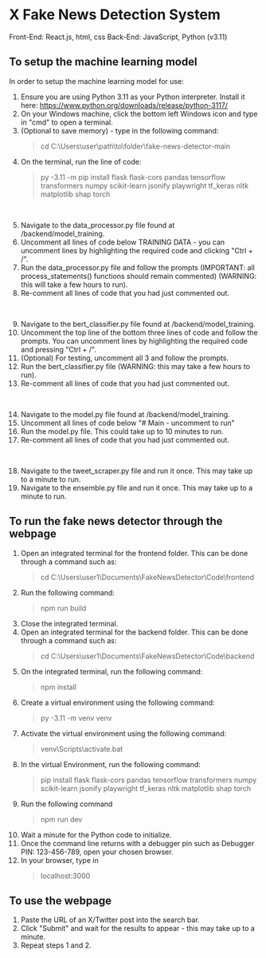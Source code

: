 # X Fake News Detection System

Front-End: React.js, html, css
Back-End: JavaScript, Python (v3.11)

## To setup the machine learning model
In order to setup the machine learning model for use:
1. Ensure you are using Python 3.11 as your Python interpreter. Install it here: https://www.python.org/downloads/release/python-3117/
2. On your Windows machine, click the bottom left Windows icon and type in "cmd" to open a terminal.
3. (Optional to save memory) - type in the following command:
    > cd C:\Users\user\path\to\folder\fake-news-detector-main
4. On the terminal, run the line of code:
    > py -3.11 -m pip install flask flask-cors pandas tensorflow transformers numpy scikit-learn jsonify playwright tf_keras nltk matplotlib shap torch
<br />

5. Navigate to the data_processor.py file found at /backend/model_training.
6. Uncomment all lines of code below TRAINING DATA - you can uncomment lines by highlighting the required code and clicking "Ctrl + /".
7. Run the data_processor.py file and follow the prompts (IMPORTANT: all process_statements() functions should remain commented) (WARNING: this will take a few hours to run).
8. Re-comment all lines of code that you had just commented out.
<br />

9. Navigate to the bert_classifier.py file found at /backend/model_training.
10. Uncomment the top line of the bottom three lines of code and follow the prompts. You can uncomment lines by highlighting the required code and pressing "Ctrl + /".
11. (Optional) For testing, uncomment all 3 and follow the prompts.
12. Run the bert_classifier.py file (WARNING: this may take a few hours to run).
13. Re-comment all lines of code that you had just commented out.
<br />

14. Navigate to the model.py file found at /backend/model_training.
15. Uncomment all lines of code below "# Main - uncomment to run"
16. Run the model.py file. This could take up to 10 minutes to run.
17. Re-comment all lines of code that you had just commented out.
<br />

18. Navigate to the tweet_scraper.py file and run it once. This may take up to a minute to run.
19. Navigate to the ensemble.py file and run it once. This may take up to a minute to run.

## To run the fake news detector through the webpage
1. Open an integrated terminal for the frontend folder. This can be done through a command such as:
    > cd C:\Users\user1\Documents\FakeNewsDetector\Code\frontend
2. Run the following command:
    > npm run build
3. Close the integrated terminal.
3. Open an integrated terminal for the backend folder. This can be done through a command such as:
    > cd C:\Users\user1\Documents\FakeNewsDetector\Code\backend
4. On the integrated terminal, run the following command:
    > npm install
5. Create a virtual environment using the following command:
    >  py -3.11 -m venv venv
6. Activate the virtual environment using the following command:
    > venv\Scripts\activate.bat
7. In the virtual Environment, run the following command:
    > pip install flask flask-cors pandas tensorflow transformers numpy scikit-learn jsonify playwright tf_keras nltk matplotlib shap torch
8. Run the following command
    > npm run dev
9. Wait a minute for the Python code to initialize.
10. Once the command line returns with a debugger pin such as Debugger PIN: 123-456-789, open your chosen browser.
11. In your browser, type in
    > localhost:3000

## To use the webpage
1. Paste the URL of an X/Twitter post into the search bar.
2. Click "Submit" and wait for the results to appear - this may take up to a minute.
3. Repeat steps 1 and 2.
